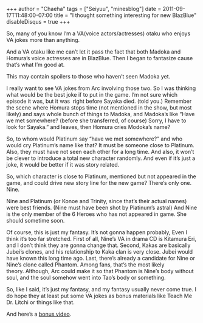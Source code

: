 +++
author = "Chaeha"
tags = ["Seiyuu", "minesblog"]
date = 2011-09-17T11:48:00-07:00
title = "I thought something interesting for new BlazBlue"
disableDisqus = true
+++

So, many of you know I’m a VA(voice actors/actresses) otaku who enjoys VA jokes more than anything.

And a VA otaku like me can’t let it pass the fact that both Madoka and Homura’s voice actresses are in BlazBlue. Then I began to fantasize cause that’s what I’m good at.

This may contain spoilers to those who haven’t seen Madoka yet.

<!--more-->

I really want to see VA jokes from Arc involving those two. So I was thinking what would be the best joke if to put in the game. I’m not sure which episode it was, but it was  right before Sayaka died. (told you.) Remember the scene where Homura stops time (not mentioned in the show, but most likely) and says whole bunch of things to Madoka, and Madoka’s like “Have we met somewhere? (before she transferred, of course) Sorry, I have to look for Sayaka.” and leaves, then Homura cries Modoka’s name?

So, to whom would Platinum say “have we met somewhere?” and who would cry Platinum’s name like that? It must be someone close to Platinum. Also, they must have not seen each other for a long time. And also, it won’t be clever to introduce a total new character randomly. And even if it’s just a joke, it would be better if it was story related.

So, which character is close to Platinum, mentioned but not appeared in the game, and could drive new story line for the new game? There’s only one. Nine.

Nine and Platinum (or Konoe and Trinity, since that’s their actual names) were best friends. (Nine must have been shot by Platinum’s astral) And Nine is the only member of the 6 Heroes who has not appeared in game. She should sometime soon.

Of course, this is just my fantasy. It’s not gonna happen probably, Even I think it’s too far stretched. First of all, Nine’s VA in drama CD is Kitamura Eri, and I don’t think they are gonna change that. Second, Kakas are basically Jubei’s clones, and his relationship to Kaka clan is very close. Jubei would have known this long time ago. Last, there’s already a candidate for Nine or Nine’s clone called Phantom. Among fans, that’s the most likely theory. Although, Arc could make it so that Phantom is Nine’s body without soul, and the soul somehow went into Tao’s body or something.

So, like I said, it’s just my fantasy, and my fantasy usually never come true. I do hope they at least put some VA jokes as bonus materials like Teach Me Dr. Litchi or things like that.

And here’s a [bonus video](http://www.youtube.com/watch?v=TcCF011ClA4).
